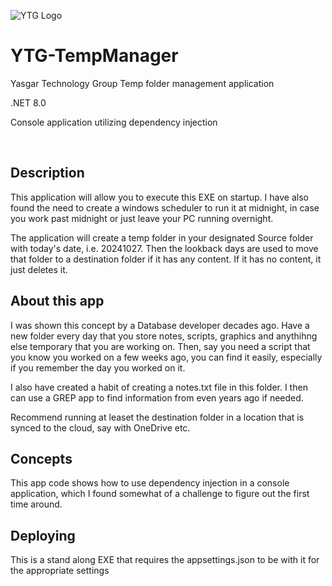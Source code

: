 ![YTG Logo](http://ytgi.com/images/ytgi.png)

# YTG-TempManager
<p>Yasgar Technology Group Temp folder management application</p>
<p>.NET 8.0</p>
<p>Console application utilizing dependency injection</p>
</br>

## Description
<p>This application will allow you to execute this EXE on startup. I have also found the need to create a windows scheduler to run it at midnight, 
in case you work past midnight or just leave your PC running overnight.</p>
<p>The application will create a temp folder in your designated Source folder with today's date, i.e. 20241027. 
Then the lookback days are used to move that folder to a destination folder if it has any content. If it has no content, it just deletes it.</p>

## About this app
<p>I was shown this concept by a Database developer decades ago. Have a new folder every day that you store notes, scripts, graphics and anythihng else temporary 
that you are working on. Then, say you need a script that you know you worked on a few weeks ago, you can find it easily, especially if you remember the day 
you worked on it.</p>
<p>I also have created a habit of creating a notes.txt file in this folder. I then can use a GREP app to find information from even years ago if needed.</p>
<p>Recommend running at leaset the destination folder in a location that is synced to the cloud, say with OneDrive etc.</p>

## Concepts
<p>This app code shows how to use dependency injection in a console application, which I found somewhat of a challenge to figure out the first time around.</p>

## Deploying
<p>This is a stand along EXE that requires the appsettings.json to be with it for the appropriate settings</p>

